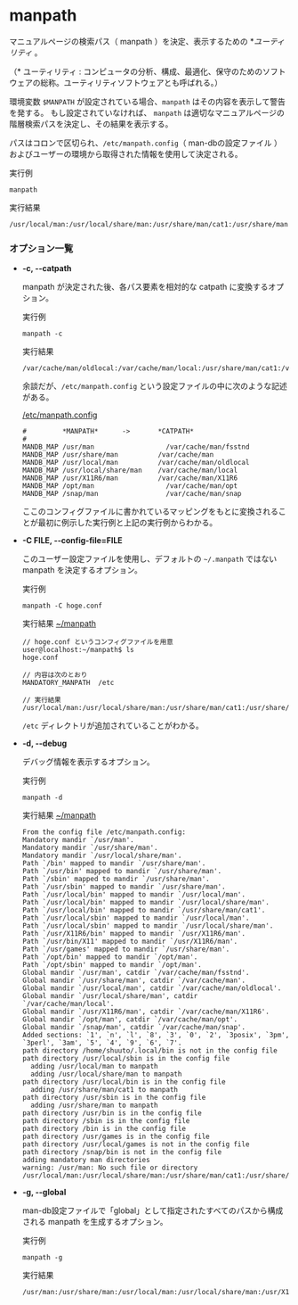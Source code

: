 [](manpath.md)
# manpath
マニュアルページの検索パス（ manpath ）を決定、表示するための \**ユーティリティ* 。

（\* ユーティリティ : コンピュータの分析、構成、最適化、保守のためのソフトウェアの総称。ユーティリティソフトウェアとも呼ばれる。）

環境変数 `$MANPATH` が設定されている場合、`manpath` はその内容を表示して警告を発する。
もし設定されていなければ、 `manpath` は適切なマニュアルページの階層検索パスを決定し、その結果を表示する。

パスはコロンで区切られ、`/etc/manpath.config`（ man-dbの設定ファイル ）およびユーザーの環境から取得された情報を使用して決定される。

実行例 []()
```
manpath
```

実行結果 []()
```
/usr/local/man:/usr/local/share/man:/usr/share/man/cat1:/usr/share/man
```

### オプション一覧
    
- **-c, --catpath**

  manpath が決定された後、各パス要素を相対的な catpath に変換するオプション。

  実行例 []()
  ```
  manpath -c
  ```

  実行結果 []()
  ```
  /var/cache/man/oldlocal:/var/cache/man/local:/usr/share/man/cat1:/var/cache/man
  ```

  余談だが、`/etc/manpath.config` という設定ファイルの中に次のような記述がある。

  [/etc/manpath.config]()
  ```
  #         *MANPATH*      ->	    *CATPATH*
  #
  MANDB_MAP	/usr/man		          /var/cache/man/fsstnd
  MANDB_MAP	/usr/share/man		    /var/cache/man
  MANDB_MAP	/usr/local/man		    /var/cache/man/oldlocal
  MANDB_MAP	/usr/local/share/man	/var/cache/man/local
  MANDB_MAP	/usr/X11R6/man		    /var/cache/man/X11R6
  MANDB_MAP	/opt/man		          /var/cache/man/opt
  MANDB_MAP	/snap/man		          /var/cache/man/snap
  ```

  ここのコンフィグファイルに書かれているマッピングをもとに変換されることが最初に例示した実行例と上記の実行例からわかる。

- **-C FILE, --config-file=FILE**

  このユーザー設定ファイルを使用し、デフォルトの `~/.manpath` ではない manpath を決定するオプション。

  実行例 []()
  ```
  manpath -C hoge.conf
  ```

  実行結果 [~/manpath]()
  ```
  // hoge.conf というコンフィグファイルを用意
  user@localhost:~/manpath$ ls
  hoge.conf

  // 内容は次のとおり
  MANDATORY_MANPATH  /etc

  // 実行結果
  /usr/local/man:/usr/local/share/man:/usr/share/man/cat1:/usr/share/man:/etc
  ```

  `/etc` ディレクトリが追加されていることがわかる。

- **-d, --debug**

  デバッグ情報を表示するオプション。

  実行例 []()
  ```
  manpath -d
  ```

  実行結果 [~/manpath]()
  ```
  From the config file /etc/manpath.config:
  Mandatory mandir `/usr/man'.
  Mandatory mandir `/usr/share/man'.
  Mandatory mandir `/usr/local/share/man'.
  Path `/bin' mapped to mandir `/usr/share/man'.
  Path `/usr/bin' mapped to mandir `/usr/share/man'.
  Path `/sbin' mapped to mandir `/usr/share/man'.
  Path `/usr/sbin' mapped to mandir `/usr/share/man'.
  Path `/usr/local/bin' mapped to mandir `/usr/local/man'.
  Path `/usr/local/bin' mapped to mandir `/usr/local/share/man'.
  Path `/usr/local/bin' mapped to mandir `/usr/share/man/cat1'.
  Path `/usr/local/sbin' mapped to mandir `/usr/local/man'.
  Path `/usr/local/sbin' mapped to mandir `/usr/local/share/man'.
  Path `/usr/X11R6/bin' mapped to mandir `/usr/X11R6/man'.
  Path `/usr/bin/X11' mapped to mandir `/usr/X11R6/man'.
  Path `/usr/games' mapped to mandir `/usr/share/man'.
  Path `/opt/bin' mapped to mandir `/opt/man'.
  Path `/opt/sbin' mapped to mandir `/opt/man'.
  Global mandir `/usr/man', catdir `/var/cache/man/fsstnd'.
  Global mandir `/usr/share/man', catdir `/var/cache/man'.
  Global mandir `/usr/local/man', catdir `/var/cache/man/oldlocal'.
  Global mandir `/usr/local/share/man', catdir `/var/cache/man/local'.
  Global mandir `/usr/X11R6/man', catdir `/var/cache/man/X11R6'.
  Global mandir `/opt/man', catdir `/var/cache/man/opt'.
  Global mandir `/snap/man', catdir `/var/cache/man/snap'.
  Added sections: `1', `n', `l', `8', `3', `0', `2', `3posix', `3pm', `3perl', `3am', `5', `4', `9', `6', `7'.
  path directory /home/shuuto/.local/bin is not in the config file
  path directory /usr/local/sbin is in the config file
    adding /usr/local/man to manpath
    adding /usr/local/share/man to manpath
  path directory /usr/local/bin is in the config file
    adding /usr/share/man/cat1 to manpath
  path directory /usr/sbin is in the config file
    adding /usr/share/man to manpath
  path directory /usr/bin is in the config file
  path directory /sbin is in the config file
  path directory /bin is in the config file
  path directory /usr/games is in the config file
  path directory /usr/local/games is not in the config file
  path directory /snap/bin is not in the config file
  adding mandatory man directories
  warning: /usr/man: No such file or directory
  /usr/local/man:/usr/local/share/man:/usr/share/man/cat1:/usr/share/man
  ```

- **-g, --global**

   man-db設定ファイルで「global」として指定されたすべてのパスから構成される manpath を生成するオプション。

  実行例 []()
  ```
  manpath -g
  ```

  実行結果 []()
  ```
  /usr/man:/usr/share/man:/usr/local/man:/usr/local/share/man:/usr/X11R6/man:/opt/man:/snap/man
  ```

